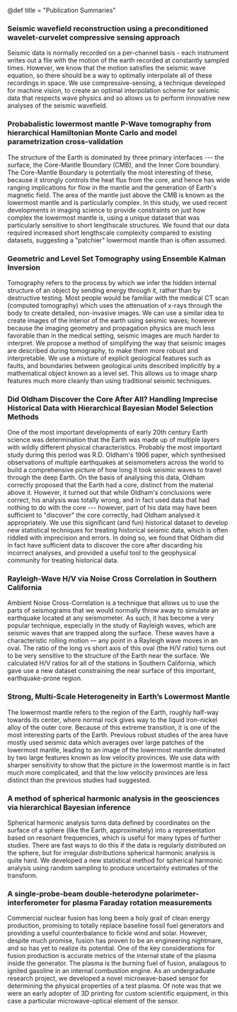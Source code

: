 @def title = "Publication Summaries"

### Seismic wavefield reconstruction using a preconditioned wavelet-curvelet compressive sensing approach

Seismic data is normally recorded on a per-channel basis - each instrument writes out a file with the motion of the earth recorded at constantly sampled times. However, we know that the motion satisfies the seismic wave equation, so there should be a way to optimally interpolate all of these recordings in space. We use compressive-sensing, a technique developed for machine vision, to create an optimal interpolation scheme for seismic data that respects wave physics and so allows us to perform innovative new analyses of the seismic wavefield. 


### Probabalistic lowermost mantle P-Wave tomography from hierarchical Hamiltonian Monte Carlo and model parametrization cross-validation

The structure of the Earth is dominated by three primary interfaces --- the surface, the Core-Mantle Boundary (CMB), and the Inner Core boundary. The Core-Mantle Boundary is potentially the most interesting of these, because it strongly controls the heat flux from the core, and hence has wide ranging implications for flow in the mantle and the generation of Earth's magnetic field. The area of the mantle just above the CMB is known as the lowermost mantle and is particularly complex. In this study, we used recent developments in imaging science to provide constraints on just how complex the lowermost mantle is, using a unique dataset that was particularly sensitive to short lengthscale structures. We found that our data required increased short lengthscale complexity compared to existing datasets, suggesting a "patchier" lowermost mantle than is often assumed.  

### Geometric and Level Set Tomography using Ensemble Kalman Inversion

Tomography refers to the process by which we infer the hidden internal structure of an object by sending energy through it, rather than by destructive testing. Most people would be familiar with the medical CT scan (computed tomography) which uses the attenuation of x-rays through the body to create detailed, non-invasive images. We can use a similar idea to create images of the interior of the earth using seismic waves; however because the imaging geometry and propagation physics are much less favorable than in the medical setting, seismic images are much harder to interpret. We propose a method of simplifying the way that seismic images are described during tomography, to make them more robust and interpretable. We use a mixture of explicit geological features such as faults, and boundaries between geological units described implicitly by a mathematical object known as a level set. This allows us to image sharp features much more cleanly than using traditional seismic techniques. 


### Did Oldham Discover the Core After All? Handling Imprecise Historical Data with Hierarchical Bayesian Model Selection Methods

One of the most important developments of early 20th century Earth science was determination that the Earth was made up of multiple layers with wildly different physical characteristics. Probably the most important study during this period was R.D. Oldham's 1906 paper, which synthesised observations of multiple earthquakes at seismometers across the world to build a comprehensive picture of how long it took seismic waves to travel through the deep Earth. On the basis of analysing this data, Oldham correctly proposed that the Earth had a core, distinct from the material above it. However, it turned out that while Oldham's conclusions were correct, his analysis was totally wrong, and in fact used data that had nothing to do with the core --- however, part of his data may have been sufficient to "discover" the core correctly, had Oldham analysed it appropriately. We use this significant (and fun) historical dataset to develop new statistical techniques for treating historical seismic data, which is often riddled with imprecision and errors. In doing so, we found that Oldham did in fact have sufficient data to discover the core after discarding his incorrect analyses, and provided a useful tool to the geophysical community for treating historical data.

### Rayleigh-Wave H/V via Noise Cross Correlation in Southern California

Ambient Noise Cross-Correlation is a technique that allows us to use the parts of seismograms that we would normally throw away to simulate an earthquake located at any seismometer. As such, it has become a very popular technique, especially in the study of Rayleigh waves, which are seismic waves that are trapped along the surface. These waves have a characteristic rolling motion — any point in a Rayleigh wave moves in an oval. The ratio of the long vs short axis of this oval (the H/V ratio) turns out to be very sensitive to the structure of the Earth near the surface. We calculated H/V ratios for all of the stations in Southern California, which gave use a new dataset constraining the near surface of this important, earthquake-prone region. 

### Strong, Multi-Scale Heterogeneity in Earth’s Lowermost Mantle

The lowermost mantle refers to the region of the Earth, roughly half-way towards its center, where normal rock gives way to the liquid iron-nickel alloy of the outer core. Because of this extreme transition, it is one of the most interesting parts of the Earth. Previous robust studies of the area have mostly used seismic data which averages over large patches of the lowermost mantle, leading to an image of the lowermost mantle dominated by two large features known as low velocity provinces. We use data with sharper sensitivity to show that the picture in the lowermost mantle is in fact much more complicated, and that the low velocity provinces are less distinct than the previous studies had suggested. 

### A method of spherical harmonic analysis in the geosciences via hierarchical Bayesian inference

Spherical harmonic analysis turns data defined by coordinates on the surface of a sphere (like the Earth, approximately) into a representation based on resonant frequencies, which is useful for many types of further studies. There are fast ways to do this if the data is regularly distributed on the sphere, but for irregular distributions spherical harmonic analysis is quite hard. We developed a new statistical method for spherical harmonic analysis using random sampling to produce uncertainty estimates of the transform. 

### A single-probe-beam double-heterodyne polarimeter-interferometer for plasma Faraday rotation measurements

Commercial nuclear fusion has long been a holy grail of clean energy production, promising to totally replace baseline fossil fuel generators and providing a useful counterbalance to fickle wind and solar. However, despite much promise, fusion has proven to be an engineering nightmare, and so has yet to realize its potential. One of the key considerations for fusion production is accurate metrics of the internal state of the plasma inside the generator. The plasma is the burning fuel of fusion, analagous to ignited gasoline in an internal combustion engine. As an undergraduate research project, we developed a novel microwave-based sensor for determining the physical properties of a test plasma. Of note was that we were an early adopter of 3D printing for custom scientific equipment, in this case a particular microwave-optical element of the sensor.

